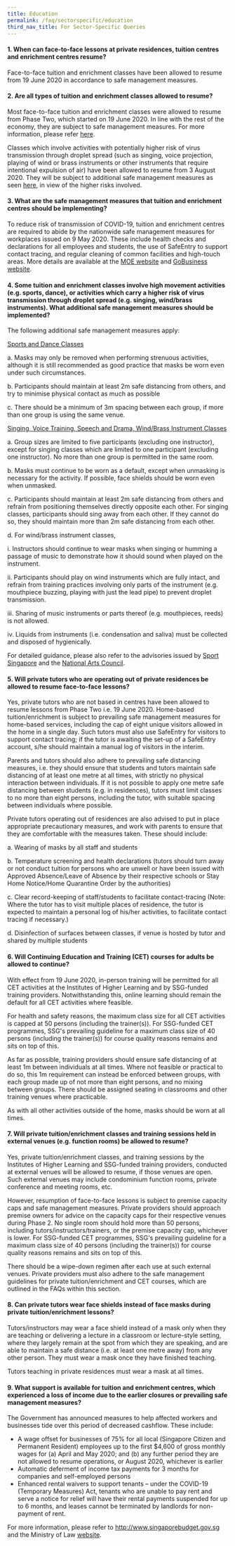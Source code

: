 ```yaml
---
title: Education
permalink: /faq/sectorspecific/education
third_nav_title: For Sector-Specific Queries
---
```


#### **1. When can face-to-face lessons at private residences, tuition centres and enrichment centres resume?**
Face-to-face tuition and enrichment classes have been allowed to resume from 19 June 2020 in accordance to safe management measures.

#### **2. Are all types of tuition and enrichment classes allowed to resume?**
Most face-to-face tuition and enrichment classes were allowed to resume from Phase Two, which started on 19 June 2020. In line with the rest of the economy, they are subject to safe management measures. For more information, please refer <a href="https://covid.gobusiness.gov.sg\safemanagement\sector" target="_blank">here</a>.

Classes which involve activities with potentially higher risk of virus transmission through droplet spread (such as singing, voice projection, playing of wind or brass instruments or other instruments that require intentional expulsion of air) have been allowed to resume from 3 August 2020. They will be subject to additional safe management measures as seen <a href="https://covid.gobusiness.gov.sg\safemanagement\sector" target="_blank">here</a>, in view of the higher risks involved.

#### **3. What are the safe management measures that tuition and enrichment centres should be implementing?**
To reduce risk of transmission of COVID-19, tuition and enrichment centres are required to abide by the nationwide safe management measures for workplaces issued on 9 May 2020. These include health checks and declarations for all employees and students, the use of SafeEntry to support contact tracing, and regular cleaning of common facilities and high-touch areas. More details are available at the <a href="https://www.moe.gov.sg/faqs-covid-19-infection" target="_blank">MOE website</a> and <a href="https://covid.gobusiness.gov.sg/safemanagement/general/" target="_blank">GoBusiness website</a>.

#### **4. Some tuition and enrichment classes involve high movement activities (e.g. sports, dance), or activities which carry a higher risk of virus transmission through droplet spread (e.g. singing, wind/brass instruments). What additional safe management measures should be implemented?**
The following additional safe management measures apply:

<ins>Sports and Dance Classes</ins><br>

a. Masks may only be removed when performing strenuous activities, although it is still recommended as good practice that masks be worn even under such circumstances.<br>

b. Participants should maintain at least 2m safe distancing from others, and try to minimise physical contact as much as possible<br>

c. There should be a minimum of 3m spacing between each group, if more than one group is using the same venue.<br>

<ins>Singing, Voice Training, Speech and Drama, Wind/Brass Instrument Classes</ins><br>

a. Group sizes are limited to five participants (excluding one instructor), except for singing classes which are limited to one participant (excluding one instructor). No more than one group is permitted in the same room.<br>

b. Masks must continue to be worn as a default, except when unmasking is necessary for the activity. If possible, face shields should be worn even when unmasked.<br>

c. Participants should maintain at least 2m safe distancing from others and refrain from positioning themselves directly opposite each other. For singing classes, participants should sing away from each other. If they cannot do so, they should maintain more than 2m safe distancing from each other.<br>

d. For wind/brass instrument classes,<br>

i. Instructors should continue to wear masks when singing or humming a passage of music to demonstrate how it should sound when played on the instrument.<br>

ii. Participants should play on wind instruments which are fully intact, and refrain from training practices involving only parts of the instrument (e.g. mouthpiece buzzing, playing with just the lead pipe) to prevent droplet transmission.<br>

iii. Sharing of music instruments or parts thereof (e.g. mouthpieces, reeds) is not allowed.<br>

iv. Liquids from instruments (i.e. condensation and saliva) must be collected and disposed of hygienically.<br>

For detailed guidance, please also refer to the advisories issued by <a href="https://www.sportsingapore.gov.sg/newsroom/media-releases/2020/advisory-for-resumption-of-sport-and-physical-exercise-and-activity-for-phase-two-safe-transition" target="_blank">Sport Singapore</a> and the <a href="https://www.nac.gov.sg/whatwedo/support/sustaining-the-arts-during-covid-19/Arts-and-Culture-Sector-Advisories.html" target="_blank">National Arts Council</a>.

#### **5. Will private tutors who are operating out of private residences be allowed to resume face-to-face lessons?**
Yes, private tutors who are not based in centres have been allowed to resume lessons from Phase Two i.e. 19 June 2020. Home-based tuition/enrichment is subject to prevailing safe management measures for home-based services, including the cap of eight unique visitors allowed in the home in a single day. Such tutors must also use SafeEntry for visitors to support contact tracing; if the tutor is awaiting the set-up of a SafeEntry account, s/he should maintain a manual log of visitors in the interim.

Parents and tutors should also adhere to prevailing safe distancing measures, i.e. they should ensure that students and tutors maintain safe distancing of at least one metre at all times, with strictly no physical interaction between individuals. If it is not possible to apply one metre safe distancing between students (e.g. in residences), tutors must limit classes to no more than eight persons, including the tutor, with suitable spacing between individuals where possible.

Private tutors operating out of residences are also advised to put in place appropriate precautionary measures, and work with parents to ensure that they are comfortable with the measures taken. These should include:

a. Wearing of masks by all staff and students

b. Temperature screening and health declarations (tutors should turn away or not conduct tuition for persons who are unwell or have been issued with Approved Absence/Leave of Absence by their respective schools or Stay Home Notice/Home Quarantine Order by the authorities)

c. Clear record-keeping of staff/students to facilitate contact-tracing (Note: Where the tutor has to visit multiple places of residence, the tutor is expected to maintain a personal log of  his/her activities, to facilitate contact tracing if necessary.)

d. Disinfection of surfaces between classes, if venue is hosted by tutor and shared by multiple students

#### **6. Will Continuing Education and Training (CET) courses for adults be allowed to continue?**
With effect from 19 June 2020, in-person training will be permitted for all CET activities at the Institutes of Higher Learning and by SSG-funded training providers. Notwithstanding this, online learning should remain the default for all CET activities where feasible.

For health and safety reasons, the maximum class size for all CET activities is capped at 50 persons (including the trainer(s)). For SSG-funded CET programmes, SSG's prevailing guideline for a maximum class size of 40 persons (including the trainer(s)) for course quality reasons remains and sits on top of this.

As far as possible, training providers should ensure safe distancing of at least 1m between individuals at all times. Where not feasible or practical to do so, this 1m requirement can instead be enforced between groups, with each group made up of not more than eight persons, and no mixing between groups. There should be assigned seating in classrooms and other training venues where practicable.

As with all other activities outside of the home, masks should be worn at all times.

#### **7. Will private tuition/enrichment classes and training sessions held in external venues (e.g. function rooms) be allowed to resume?**
Yes, private tuition/enrichment classes, and training sessions by the Institutes of Higher Learning and SSG-funded training providers, conducted at external venues will be allowed to resume, if those venues are open. Such external venues may include condominium function rooms, private conference and meeting rooms, etc.

However, resumption of face-to-face lessons is subject to premise capacity caps and safe management measures. Private providers should approach premise owners for advice on the capacity caps for their respective venues during Phase 2. No single room should hold more than 50 persons, including tutors/instructors/trainers, or the premise capacity cap, whichever is lower. For SSG-funded CET programmes, SSG's prevailing guideline for a maximum class size of 40 persons (including the trainer(s)) for course quality reasons remains and sits on top of this.

There should be a wipe-down regimen after each use at such external venues. Private providers must also adhere to the safe management guidelines for private tuition/enrichment and CET courses, which are outlined in the FAQs within this section.

#### **8. Can private tutors wear face shields instead of face masks during private tuition/enrichment lessons?**
Tutors/instructors may wear a face shield instead of a mask only when they are teaching or delivering a lecture in a classroom or lecture-style setting, where they largely remain at the spot from which they are speaking, and are able to maintain a safe distance (i.e. at least one metre away) from any other person. They must wear a mask once they have finished teaching.

Tutors teaching in private residences must wear a mask at all times.

#### **9. What support is available for tuition and enrichment centres, which experienced a loss of income due to the earlier closures or prevailing safe management measures?**
The Government has announced measures to help affected workers and businesses tide over this period of decreased cashflow. These include:

- A wage offset for businesses of 75% for all local (Singapore Citizen and Permanent Resident) employees up to the first $4,600 of gross monthly wages for (a) April and May 2020; and (b) any further period they are not allowed to resume operations, or August 2020, whichever is earlier
- Automatic deferment of income tax payments for 3 months for companies and self-employed persons
- Enhanced rental waivers to support tenants – under the COVID-19 (Temporary Measures) Act, tenants who are unable to pay rent and serve a notice for relief will have their rental payments suspended for up to 6 months, and leases cannot be terminated by landlords for non-payment of rent.

For more information, please refer to <a href = "http://www.singaporebudget.gov.sg">http://www.singaporebudget.gov.sg</a> and the Ministry of Law <a href="http://www.mlaw.gov.sg" target="_blank">website</a>.